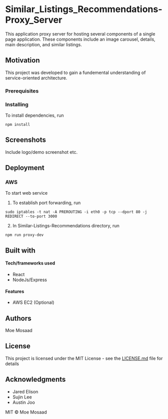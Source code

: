 # Similar_Listings_Recommendations-Proxy_Server
This application proxy server for hosting several components of a single page application. These components include an image carousel, details, main description, and similar listings.

## Motivation

This project was developed to gain a fundemental understanding of service-oriented architecture.

### Prerequisites


### Installing

To install dependencies, run 

  ```
  npm install
  ```

## Screenshots

Include logo/demo screenshot etc.

## Deployment

### AWS

To start web service

  1. To establish port forwarding, run
  ```
  sudo iptables -t nat -A PREROUTING -i eth0 -p tcp --dport 80 -j REDIRECT --to-port 3000
  ```

  2. In Similar-Listings-Recommendations directory, run
  ```
  npm run proxy-dev
  ```

## Built with

#### Tech/frameworks used

* React
* NodeJs/Express

#### Features

* AWS EC2 (Optional)

## Authors

Moe Mosaad

## License

This project is licensed under the MIT License - see the [LICENSE.md](LICENSE.md) file for details

## Acknowledgments

* Jared Elison
* Sujin Lee
* Austin Joo

MIT © Moe Mosaad
